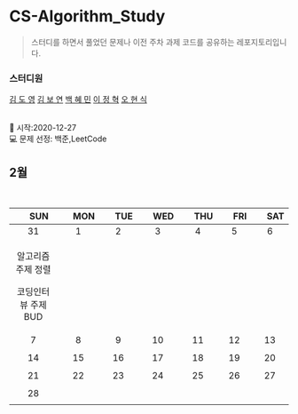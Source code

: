 # CS-Algorithm_Study
<blockquote>스터디를 하면서 풀었던 문제나 이전 주차 과제 코드를 공유하는 레포지토리입니다.</blockquote>

### 스터디원

[김 도 영](https://github.com/kimdy003) [김 보 연](https://github.com/bwowby) [백 혜 민](https://github.com/HyeminBaek)
[이 정 혁](https://github.com/wjdgurrj) [오 현 식](https://github.com/guppy-bluegrass)


<br> 📌 시작:2020-12-27 
<br> 💻 문제 선정: 백준,LeetCode

<h2> 2월 </h2>

<br>

|　  SUN　  |　  MON　  |　  TUE　  |　  WED　  |　  THU　  |　  FRI　  |　  SAT　  |
|:---:|:---:|:---:|:---:|:---:|:---:|:---:|
|    31    |    1    |    2    |    3    |    4    |    5    |    6    |
| <div><p>알고리즘 주제 정렬</p> <p>코딩인터뷰 주제 BUD</p></div>  |   |   |   |   |||
| 7 |      8      |      9      |     10     |    11     |     12     | 13 |
|    ||||||    |
| 14 |      15       |      16       |      17       |     18     |     19     |20|
|    ||||||  |
| 21 |      22        |       23       |         24              |  25  |  26  |  27  |
|    ||||||      |
| 28 |
|    |

